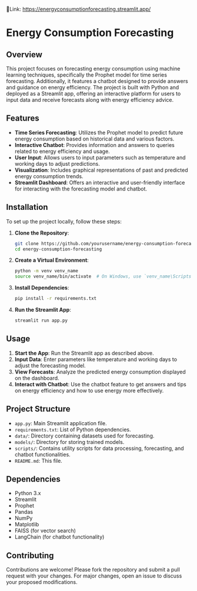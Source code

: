 🔗Link: https://energyconsumptionforecasting.streamlit.app/
# Energy Consumption Forecasting

## Overview

This project focuses on forecasting energy consumption using machine learning techniques, specifically the Prophet model for time series forecasting. Additionally, it features a chatbot designed to provide answers and guidance on energy efficiency. The project is built with Python and deployed as a Streamlit app, offering an interactive platform for users to input data and receive forecasts along with energy efficiency advice.

## Features

- **Time Series Forecasting**: Utilizes the Prophet model to predict future energy consumption based on historical data and various factors.
- **Interactive Chatbot**: Provides information and answers to queries related to energy efficiency and usage.
- **User Input**: Allows users to input parameters such as temperature and working days to adjust predictions.
- **Visualization**: Includes graphical representations of past and predicted energy consumption trends.
- **Streamlit Dashboard**: Offers an interactive and user-friendly interface for interacting with the forecasting model and chatbot.

## Installation

To set up the project locally, follow these steps:

1. **Clone the Repository**:

   ```bash
   git clone https://github.com/yourusername/energy-consumption-forecasting.git
   cd energy-consumption-forecasting
   ```

2. **Create a Virtual Environment**:

   ```bash
   python -m venv venv_name
   source venv_name/bin/activate  # On Windows, use `venv_name\Scripts\activate`
   ```

3. **Install Dependencies**:

   ```bash
   pip install -r requirements.txt
   ```

4. **Run the Streamlit App**:

   ```bash
   streamlit run app.py
   ```

## Usage

1. **Start the App**: Run the Streamlit app as described above.
2. **Input Data**: Enter parameters like temperature and working days to adjust the forecasting model.
3. **View Forecasts**: Analyze the predicted energy consumption displayed on the dashboard.
4. **Interact with Chatbot**: Use the chatbot feature to get answers and tips on energy efficiency and how to use energy more effectively.

## Project Structure

- `app.py`: Main Streamlit application file.
- `requirements.txt`: List of Python dependencies.
- `data/`: Directory containing datasets used for forecasting.
- `models/`: Directory for storing trained models.
- `scripts/`: Contains utility scripts for data processing, forecasting, and chatbot functionalities.
- `README.md`: This file.

## Dependencies

- Python 3.x
- Streamlit
- Prophet
- Pandas
- NumPy
- Matplotlib
- FAISS (for vector search)
- LangChain (for chatbot functionality)

## Contributing

Contributions are welcome! Please fork the repository and submit a pull request with your changes. For major changes, open an issue to discuss your proposed modifications.
